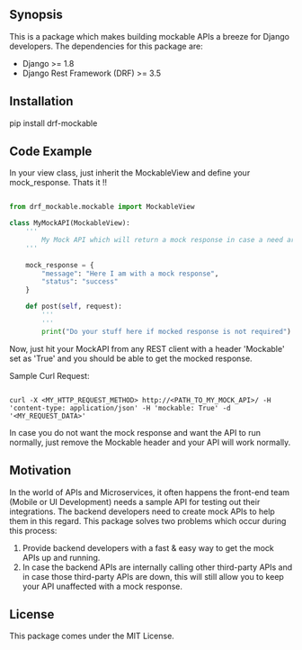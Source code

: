 ## Synopsis

This is a package which makes building mockable APIs a breeze for Django developers. The dependencies for this package are:

* Django >= 1.8
* Django Rest Framework (DRF) >= 3.5


## Installation

pip install drf-mockable


## Code Example

In your view class, just inherit the MockableView and define your mock_response. Thats it !!

```python

from drf_mockable.mockable import MockableView

class MyMockAPI(MockableView):
    ''' 
        My Mock API which will return a mock response in case a need arises
    '''
    
    mock_response = {
        "message": "Here I am with a mock response", 
        "status": "success"
    }

    def post(self, request):
        '''
        '''
        print("Do your stuff here if mocked response is not required")

```

Now, just hit your MockAPI from any REST client with a header 'Mockable' set as 'True' and you should be able to get the mocked response. 

Sample Curl Request: 

```shell

curl -X <MY_HTTP_REQUEST_METHOD> http://<PATH_TO_MY_MOCK_API>/ -H 'content-type: application/json' -H 'mockable: True' -d '<MY_REQUEST_DATA>'

```

In case you do not want the mock response and want the API to run normally, just remove the Mockable header and your API will work normally.


## Motivation

In the world of APIs and Microservices, it often happens the front-end team (Mobile or UI Development) needs a sample API for testing out their integrations. The backend developers need to create mock APIs to help them in this regard. This package solves two problems which occur during this process:

1) Provide backend developers with a fast & easy way to get the mock APIs up and running.
2) In case the backend APIs are internally calling other third-party APIs and in case those third-party APIs are down, this will still allow you to keep your API unaffected with a mock response.


## License

This package comes under the MIT License.